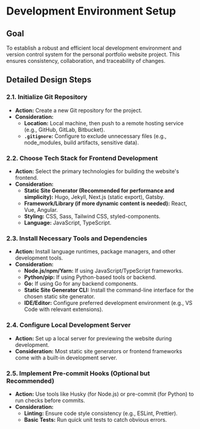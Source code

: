 # Development Environment Setup

## Goal
To establish a robust and efficient local development environment and version control system for the personal portfolio website project. This ensures consistency, collaboration, and traceability of changes.

## Detailed Design Steps

### 2.1. Initialize Git Repository
*   **Action:** Create a new Git repository for the project.
*   **Consideration:**
    *   **Location:** Local machine, then push to a remote hosting service (e.g., GitHub, GitLab, Bitbucket).
    *   **`.gitignore`:** Configure to exclude unnecessary files (e.g., node_modules, build artifacts, sensitive data).

### 2.2. Choose Tech Stack for Frontend Development
*   **Action:** Select the primary technologies for building the website's frontend.
*   **Consideration:**
    *   **Static Site Generator (Recommended for performance and simplicity):** Hugo, Jekyll, Next.js (static export), Gatsby.
    *   **Framework/Library (if more dynamic content is needed):** React, Vue, Angular.
    *   **Styling:** CSS, Sass, Tailwind CSS, styled-components.
    *   **Language:** JavaScript, TypeScript.

### 2.3. Install Necessary Tools and Dependencies
*   **Action:** Install language runtimes, package managers, and other development tools.
*   **Consideration:**
    *   **Node.js/npm/Yarn:** If using JavaScript/TypeScript frameworks.
    *   **Python/pip:** If using Python-based tools or backend.
    *   **Go:** If using Go for any backend components.
    *   **Static Site Generator CLI:** Install the command-line interface for the chosen static site generator.
    *   **IDE/Editor:** Configure preferred development environment (e.g., VS Code with relevant extensions).

### 2.4. Configure Local Development Server
*   **Action:** Set up a local server for previewing the website during development.
*   **Consideration:** Most static site generators or frontend frameworks come with a built-in development server.

### 2.5. Implement Pre-commit Hooks (Optional but Recommended)
*   **Action:** Use tools like Husky (for Node.js) or pre-commit (for Python) to run checks before commits.
*   **Consideration:**
    *   **Linting:** Ensure code style consistency (e.g., ESLint, Prettier).
    *   **Basic Tests:** Run quick unit tests to catch obvious errors.
